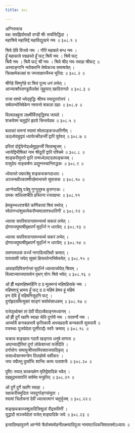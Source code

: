 ```yaml
---
title: ३०८

---
```

अग्निरुवाच  
वक्षः सवह्निर्वामाक्षौ दण्डी श्रीः सर्व्वसिद्धिदा ।  
महाश्रिये महासिद्दे महाविद्युत्प्रभे नमः ॥ ३०८.१ ॥  
  
श्रिये देवि विजये नमः । गौरि महाबले बन्ध नमः ।  
हूँ महाकाये पद्महस्ते हूँ फट् श्रियै नमः । श्रियै फट्  
श्रियै नमः । श्रियै फट् श्रीं नमः । श्रिये श्रीद नमः स्वाहा श्रीफट् ॥  
अस्याङ्गानि नवोक्तानि तेष्वेकञ्च समाश्रयेत् ।  
त्रिलक्षमेकलक्षं वा जप्त्वाक्षाव्जैस्च भूतिदः ॥ ३०८.२ ॥  
  
श्रीगेहे विष्णुगेहे वा श्रियं पूज्य धनं लभेत् ।  
आज्याक्तैस्तण्डुलैर्ल्लक्षं जुहुयात् खादिरानले ॥ ३०८.३ ॥  
  
राजा वश्यो भवेद्‌वृद्धिः श्रीश्च स्यादुत्तरोत्तरं ।  
सर्षपाम्भोभिषेकेण नश्यन्ते शकला ग्रहाः ॥ ३०८.४ ॥  
  
विल्वलक्ष्हुता लक्ष्मीर्वित्तवृद्धिश्च जायते ।  
शक्रवेश्म चतुर्द्वारं हृदये चिन्तयेदथ ॥ ३०८.५ ॥  
  
बलाकां वामनां श्यामां श्वेतपङ्कजधारिणीम् ।  
ऊद्‌र्ध्ववाहुद्वयं ध्यायेत्क्रीडन्तीं द्वारि पूर्ववत् ॥ ३०८.७ ॥  
  
हरितां दोर्द्वयेनोद्‌र्ध्वमुद्वहन्तीं सिताम्बुजम् ।  
ध्यायेद्विभीषिकां नाम श्रीदूतीं द्वारि पश्चिमे ॥ ३०८.८ ॥  
शाङ्करीमुत्तरे द्वारि तन्मध्येऽष्टदलपङ्कजम् ।  
वासुदेवः सङ्कर्षणः प्रद्युम्नस्चानिरुद्धकः ॥ ३०८.९ ॥  
  
ध्येयास्ते पद्मपत्रेषु शङ्कचक्रगदाधराः ।  
अञ्जनक्षीरकाश्मीरहेमाभास्ते सुवाससः ॥ ३०८.१० ॥  
  
आग्नेयादिषु पत्रेषु गुग्गुलुश्च कुरुण्टकः ।  
दमकः शलिलश्चैति हस्तिना रजतप्रभाः ॥ ३०८.११  
  
हेमकुम्भधराश्चैते कर्णिकायां श्रियं स्मरेत् ।  
स्वेतगन्धांशुकामेकरौम्यमालाश्त्रधारिणीं ॥ ३०८.१२ ॥  
  
ध्यात्वा सपरिवारान्तामभ्यर्च्य सकलं लभेत् ।  
द्रोणाव्जपुष्पश्रीवृक्षपर्णं मूद्‌र्ध्नि न धारयेत् ॥ ३०८.१३ ॥  
  
ध्यात्वा सपरिवारान्तामभ्यर्च्य सकरं लभेत् ।  
द्रोणाव्जपुष्पश्रीवृक्षपर्णं मूद्‌र्ध्नि न धारयेत् ॥ ३०८.१४ ॥  
  
लवणामलकं वर्ज्जं नागादित्यतिथौ क्रमात् ।  
पायसाशी जपेत् सूक्तं क्षियस्तेनाभिषेचयेत् ॥ ३०८.१५ ॥  
  
आवाहादिविसर्गान्तां मूद्‌र्ध्नि ध्यात्वार्च्ययेत् श्रियम् ।  
विल्वाज्याव्जपायसेन पृथग्‌ योगः श्रिये भवेत् ॥ ३०८.१६ ॥  
  
ओं ह्रीँ महामहिषमर्हिनि ठ ठ मूलमन्त्रं महिषहिसके नमः ।  
महिषशत्रुं भ्रामय हूँ फट् ठ ठ महिषं हेषय हूं महिषं  
हन देवि हूँ महिषनिसूदनि फट् ।  
दुर्गाहृदयमित्युक्तं साङ्गं सर्वार्थसाधकम् ॥ ३०८.१७ ॥  
  
यजेद्यथोक्तं तां देवीं पीठञ्चैवाङ्गमध्यागम् ।  
ओं ह्रीँ दुर्गे रक्षणि स्वाहा चेति दुर्गायै नमः । वरवर्ण्यै नमः ।  
आर्य्यायै कनकप्रभायै कृत्तिकायै अभयप्रदायै कन्यकायै सुरूपायै ॥  
पत्रस्थाः पूजयेदेता पूर्त्तीराद्यैः स्वरैः क्रमात् ॥ ३०८.१८ ॥  
  
चक्राय शङ्खाय गदायै खड्गाय धनुषे वाणाय ॥  
अष्टम्याद्यैरिमां दुर्गा लोकेशान्तां यजेदिति ।  
दर्गायोगः समायुःश्रीस्वामिरक्ताजयादिकृत् ॥  
ससाध्येसानमन्त्रेण तिलहोमो वशीकरः ।  
जयः पद्मैस्तु दुर्व्वाभिः शान्तिः कामः पलाशजैः ॥ ३०८.२० ॥  
  
पुष्टिः स्यात् काकपक्षेण मृतिद्वेषादिकं भवेत् ।  
ग्रहक्षुद्रभयापत्तिं सर्वमेव मनुर्हरेत् ॥ ३०८.२१ ॥  
  
ओं दुर्गे दुर्गे रक्षणि स्वाहा ।  
रक्षाकरीयमुदिता जयदुर्गाङ्गसंयुता ।  
श्यामां त्रिलोचनां देवीं ध्यात्वात्मानं चतुर्भुजम् ॥ ३०८.२२॥  
  
शङ्खचक्राव्जशूलादित्रिशूलां रौद्ररूपिणीं ।  
युद्धादौ सञ्जयेदेतां यजेत् शड्घादिके जये ॥ ३०८.२३ ॥  
  
इत्यादिमहापुराणे आग्नेये त्रैलोक्यमोहनीलक्ष्म्यादिपूजा नामाष्टाधिकत्रिशततमोऽध्यायः ॥